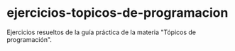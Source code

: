 # ejercicios-topicos-de-programacion
Ejercicios resueltos de la guía práctica de la materia "Tópicos de programación".

